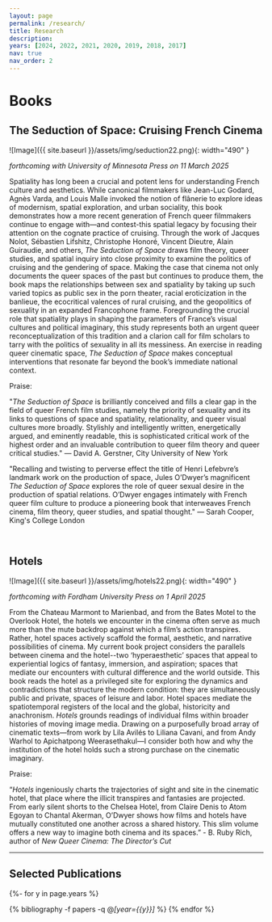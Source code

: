 ```yaml
---
layout: page
permalink: /research/
title: Research
description: 
years: [2024, 2022, 2021, 2020, 2019, 2018, 2017]
nav: true
nav_order: 2
---
```


# Books

## The Seduction of Space: Cruising French Cinema

![Image]({{ site.baseurl }}/assets/img/seduction22.png){: width="490" }

*forthcoming with University of Minnesota Press on 11 March 2025*

Spatiality has long been a crucial and potent lens for understanding French culture and aesthetics. While canonical filmmakers like Jean-Luc Godard, Agnès Varda, and Louis Malle invoked the notion of flânerie to explore ideas of modernism, spatial exploration, and urban sociality, this book demonstrates how a more recent generation of French queer filmmakers continue to engage with—and contest-this spatial legacy by focusing their attention on the cognate practice of cruising.
Through the work of Jacques Nolot, Sébastien Lifshitz, Christophe Honoré, Vincent Dieutre, Alain Guiraudie, and others, _The Seduction of Space_ draws film theory, queer studies, and spatial inquiry into close proximity to examine the politics of cruising and the gendering of space. Making the case that cinema not only documents the queer spaces of the past but continues to produce them, the book maps the relationships between sex and spatiality by taking up such varied topics as public sex in the porn theater, racial eroticization in the banlieue, the ecocritical valences of rural cruising, and the geopolitics of sexuality in an expanded Francophone frame. Foregrounding the crucial role that spatiality plays in shaping the parameters of France’s visual cultures and political imaginary, this study represents both an urgent queer reconceptualization of this tradition and a clarion call for film scholars to tarry with the politics of sexuality in all its messiness. An exercise in reading queer cinematic space, _The Seduction of Space_ makes conceptual interventions that resonate far beyond the book’s immediate national context.

Praise:

"_The Seduction of Space_ is brilliantly conceived and fills a clear gap in the field of queer French film studies, namely the priority of sexuality and its links to questions of space and spatiality, relationality, and queer visual cultures more broadly. Stylishly and intelligently written, energetically argued, and eminently readable, this is sophisticated critical work of the highest order and an invaluable contribution to queer film theory and queer critical studies." — David A. Gerstner, City University of New York

"Recalling and twisting to perverse effect the title of Henri Lefebvre’s landmark work on the production of space, Jules O’Dwyer’s magnificent _The Seduction of Space_ explores the role of queer sexual desire in the production of spatial relations. O’Dwyer engages intimately with French queer film culture to produce a pioneering book that interweaves French cinema, film theory, queer studies, and spatial thought." — Sarah Cooper, King's College London

<br>

## Hotels

![Image]({{ site.baseurl }}/assets/img/hotels22.png){: width="490" }

*forthcoming with Fordham University Press on 1 April 2025*

From the Chateau Marmont to Marienbad, and from the Bates Motel to the Overlook Hotel, the hotels we encounter in the cinema often serve as much more than the mute backdrop against which a film’s action transpires. Rather, hotel spaces actively scaffold the formal, aesthetic, and narrative possibilities of cinema. My current book project considers the parallels between cinema and the hotel--two ‘hyperaesthetic’ spaces that appeal to experiential logics of fantasy, immersion, and aspiration; spaces that mediate our encounters with cultural difference and the world outside. This book reads the hotel as a privileged site for exploring the dynamics and contradictions that structure the modern condition: they are simultaneously public and private, spaces of leisure and labor. Hotel spaces mediate the spatiotemporal registers of the local and the global, historicity and anachronism. _Hotels_ grounds readings of individual films within broader histories of moving image media. Drawing on a purposefully broad array of cinematic texts—from work by Lila Avilés to Liliana Cavani, and from Andy Warhol to Apichatpong Weerasethakul—I consider both how and why the institution of the hotel holds such a strong purchase on the cinematic imaginary.

Praise:

“_Hotels_ ingeniously charts the trajectories of sight and site in the cinematic hotel, that place where the illicit transpires and fantasies are projected. From early silent shorts to the Chelsea Hotel, from Claire Denis to Atom Egoyan to Chantal Akerman, O’Dwyer shows how films and hotels have mutually constituted one another across a shared history. This slim volume offers a new way to imagine both cinema and its spaces.” - B. Ruby Rich, author of _New Queer Cinema: The Director’s Cut_

---

## Selected Publications

<!-- _pages/publications.md -->
<div class="publications">

{%- for y in page.years %}
  <!-- <h2 class="year">{{y}}</h2> -->
  {% bibliography -f papers -q @*[year={{y}}]* %}
{% endfor %}

</div>
